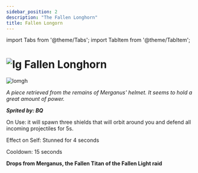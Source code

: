 ```yaml
---
sidebar_position: 2
description: "The Fallen Longhorn"
title: Fallen Longorn
---
```


import Tabs from '@theme/Tabs';
import TabItem from '@theme/TabItem';


# ![lg](https://media.discordapp.net/attachments/1118235017550778448/1152808711153262622/Legendary_Bag.png?width=67&height=67) Fallen Longhorn

![lomgh](https://i.imgur.com/DDUz8fj.png)

<i>A piece retrieved from the remains of Merganus' helmet. It seems to hold a great amount of power.</i>

***Sprited by: BQ***

On Use: it will spawn three shields that will orbit around you and defend all incoming projectiles for 5s.

Effect on Self: Stunned for 4 seconds

Cooldown: 15 seconds

**Drops from Merganus, the Fallen Titan of the Fallen Light raid**
